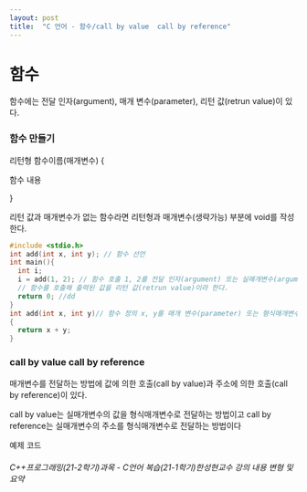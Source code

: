 ```yaml
---
layout: post
title:  "C 언어 - 함수/call by value  call by reference"
---
```

# 함수

함수에는 전달 인자(argument), 매개 변수(parameter), 리턴 값(retrun value)이 있다.

### 함수 만들기

리턴형 함수이름(매개변수)
{

  함수 내용

}
 
리턴 값과 매개변수가 없는 함수라면 리턴형과 매개변수(생략가능) 부분에 void를 작성한다.






```c
#include <stdio.h>
int add(int x, int y); // 함수 선언
int main(){
  int i;
  i = add(1, 2); // 함수 호출 1, 2를 전달 인자(argument) 또는 실매개변수(argument)라 한다.
  // 함수를 호출해 출력된 값을 리턴 값(retrun value)이라 한다.
  return 0; //dd
}
int add(int x, int y)// 함수 정의 x, y를 매개 변수(parameter) 또는 형식매개변수(parameter)라 한다.
{
  return x + y;
}
```






### call by value  call by reference

매개변수를 전달하는 방법에 값에 의한 호출(call by value)과 주소에 의한 호출(call by reference)이 있다.

call by value는 실매개변수의 값을 형식매개변수로 전달하는 방법이고
call by reference는 실매개변수의 주소를 형식매개변수로 전달하는 방법이다

예제 코드



###### C++프로그래밍(21-2학기)과목 - C언어 복습(21-1학기)한성현교수 강의 내용 변형 및 요약


